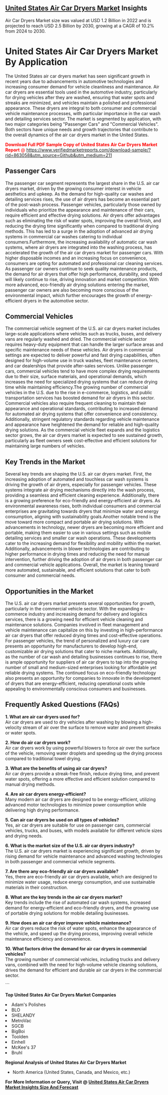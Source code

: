 <h2><a href="https://www.verifiedmarketreports.com/download-sample/?rid=863058&amp;utm_source=Github&amp;utm_medium=211" target="_blank">United States Air Car Dryers Market</a> Insights</h2><p>Air Car Dryers Market size was valued at USD 1.2 Billion in 2022 and is projected to reach USD 2.5 Billion by 2030, growing at a CAGR of 10.2% from 2024 to 2030.</p><p><h1>United States Air Car Dryers Market By Application</h1><p>The United States air car dryers market has seen significant growth in recent years due to advancements in automotive technologies and increasing consumer demand for vehicle cleanliness and maintenance. Air car dryers are essential tools used in the automotive industry, particularly for drying vehicles after they are washed, ensuring that water spots and streaks are minimized, and vehicles maintain a polished and professional appearance. These dryers are integral to both consumer and commercial vehicle maintenance processes, with particular importance in the car wash and detailing services sector. The market is segmented by application, with two major categories being "Passenger Cars" and "Commercial Vehicles". Both sectors have unique needs and growth trajectories that contribute to the overall dynamics of the air car dryers market in the United States. <p><span class=""><span style="color: #ff0000;"><strong>Download Full PDF Sample Copy of United States Air Car Dryers Market Report</strong> @ </span><a href="https://www.verifiedmarketreports.com/download-sample/?rid=863058&amp;utm_source=Github&amp;utm_medium=211" target="_blank">https://www.verifiedmarketreports.com/download-sample/?rid=863058&amp;utm_source=Github&amp;utm_medium=211</a></span></p></p><h2>Passenger Cars</h2><p>The passenger car segment represents the largest share in the U.S. air car dryers market, driven by the growing consumer interest in vehicle aesthetics and upkeep. As the demand for high-quality car washes and detailing services rises, the use of air dryers has become an essential part of the post-wash process. Passenger vehicles, particularly those owned by individuals who prioritize the appearance and maintenance of their cars, require efficient and effective drying solutions. Air dryers offer advantages such as eliminating the risk of water spots, improving the overall finish, and reducing the drying time significantly when compared to traditional drying methods. This has led to a surge in the adoption of advanced air drying systems in commercial car washes catering to individual consumers.Furthermore, the increasing availability of automatic car wash systems, where air dryers are integrated into the washing process, has accelerated the growth of the air car dryers market for passenger cars. With higher disposable incomes and an increasing focus on convenience, consumers are opting for automated and professional car cleaning services. As passenger car owners continue to seek quality maintenance products, the demand for air dryers that offer high performance, durability, and speed will likely continue to rise, driving innovation and market competition. With more advanced, eco-friendly air drying solutions entering the market, passenger car owners are also becoming more conscious of the environmental impact, which further encourages the growth of energy-efficient dryers in the automotive sector.</p><h2>Commercial Vehicles</h2><p>The commercial vehicle segment of the U.S. air car dryers market includes large-scale applications where vehicles such as trucks, buses, and delivery vans are regularly washed and dried. The commercial vehicle sector requires heavy-duty equipment that can handle the larger surface areas and specific maintenance needs of these vehicles. Air dryers in commercial settings are expected to deliver powerful and fast drying capabilities, often designed for high-volume use in truck washes, fleet maintenance centers, and car dealerships that provide after-sales services. Unlike passenger cars, commercial vehicles tend to have more complex drying requirements due to their size, surface materials, and operational demands, which increases the need for specialized drying systems that can reduce drying time while maintaining efficiency.The growing number of commercial vehicles in the U.S. due to the rise in e-commerce, logistics, and public transportation services has boosted demand for air dryers in this sector. Commercial vehicles also require frequent cleaning to maintain their appearance and operational standards, contributing to increased demand for automated air drying systems that offer convenience and consistency. Additionally, stringent regulatory standards regarding vehicle maintenance and appearance have heightened the demand for reliable and high-quality drying solutions. As the commercial vehicle fleet expands and the logistics sector grows, the air car dryers market is expected to see sustained growth, particularly as fleet owners seek cost-effective and efficient solutions for maintaining large numbers of vehicles.</p><h2>Key Trends in the Market</h2><p>Several key trends are shaping the U.S. air car dryers market. First, the increasing adoption of automated and touchless car wash systems is driving the growth of air dryers, especially for passenger vehicles. These systems integrate air drying mechanisms directly into the wash process, providing a seamless and efficient cleaning experience. Additionally, there is a growing preference for eco-friendly and energy-efficient air dryers. As environmental awareness rises, both individual consumers and commercial enterprises are gravitating towards dryers that minimize water and energy consumption, aligning with sustainability goals.Another notable trend is the move toward more compact and portable air drying solutions. With advancements in technology, newer dryers are becoming more efficient and portable, making them easier to use in various settings such as mobile detailing services and smaller car wash operations. These developments cater to the increasing demand for flexibility and mobility within the market. Additionally, advancements in blower technologies are contributing to higher performance in drying times and reducing the need for manual intervention, further driving the adoption of air dryers in both passenger car and commercial vehicle applications. Overall, the market is leaning toward more automated, sustainable, and efficient solutions that cater to both consumer and commercial needs.</p><h2>Opportunities in the Market</h2><p>The U.S. air car dryers market presents several opportunities for growth, particularly in the commercial vehicle sector. With the expanding e-commerce industry and increasing demand for delivery and logistics services, there is a growing need for efficient vehicle cleaning and maintenance solutions. Companies involved in fleet management and vehicle maintenance can capitalize on this by investing in high-performance air car dryers that offer reduced drying times and cost-effective operations. For passenger vehicles, the trend of personalized and luxury car care presents an opportunity for manufacturers to develop high-end, customizable air drying solutions that cater to niche markets. Additionally, as the number of car wash and detailing businesses continues to rise, there is ample opportunity for suppliers of air car dryers to tap into the growing number of small and medium-sized enterprises looking for affordable yet reliable drying systems. The continued focus on eco-friendly technology also presents an opportunity for companies to innovate in the development of dryers that are energy-efficient, reducing operational costs while appealing to environmentally conscious consumers and businesses.</p><h2>Frequently Asked Questions (FAQs)</h2><p><strong>1. What are air car dryers used for?</strong><br>Air car dryers are used to dry vehicles after washing by blowing a high-velocity stream of air over the surface to remove water and prevent streaks or water spots.</p><p><strong>2. How do air car dryers work?</strong><br>Air car dryers work by using powerful blowers to force air over the surface of the vehicle, removing water droplets and speeding up the drying process compared to traditional towel drying.</p><p><strong>3. What are the benefits of using air car dryers?</strong><br>Air car dryers provide a streak-free finish, reduce drying time, and prevent water spots, offering a more effective and efficient solution compared to manual drying methods.</p><p><strong>4. Are air car dryers energy-efficient?</strong><br>Many modern air car dryers are designed to be energy-efficient, utilizing advanced motor technologies to minimize power consumption while delivering high drying performance.</p><p><strong>5. Can air car dryers be used on all types of vehicles?</strong><br>Yes, air car dryers are suitable for use on passenger cars, commercial vehicles, trucks, and buses, with models available for different vehicle sizes and drying needs.</p><p><strong>6. What is the market size of the U.S. air car dryers industry?</strong><br>The U.S. air car dryers market is experiencing significant growth, driven by rising demand for vehicle maintenance and advanced washing technologies in both passenger and commercial vehicle segments.</p><p><strong>7. Are there any eco-friendly air car dryers available?</strong><br>Yes, there are eco-friendly air car dryers available, which are designed to minimize water usage, reduce energy consumption, and use sustainable materials in their construction.</p><p><strong>8. What are the key trends in the air car dryers market?</strong><br>Key trends include the rise of automated car wash systems, increased demand for energy-efficient and eco-friendly dryers, and the growing use of portable drying solutions for mobile detailing businesses.</p><p><strong>9. How does an air car dryer improve vehicle maintenance?</strong><br>Air car dryers reduce the risk of water spots, enhance the appearance of the vehicle, and speed up the drying process, improving overall vehicle maintenance efficiency and convenience.</p><p><strong>10. What factors drive the demand for air car dryers in commercial vehicles?</strong><br>The growing number of commercial vehicles, including trucks and delivery vans, combined with the need for high-volume vehicle cleaning solutions, drives the demand for efficient and durable air car dryers in the commercial sector.</p>```</p><p><strong>Top United States Air Car Dryers Market Companies</strong></p><div data-test-id=""><p><li>Adam's Polishes</li><li> BLO</li><li> SHELANDY</li><li> MetroVac</li><li> SGCB</li><li> BigBoi</li><li> Toolden</li><li> Einhell</li><li> McKee's 37</li><li> Bruhl</li></p><div><strong>Regional Analysis of&nbsp;United States Air Car Dryers Market</strong></div><ul><li dir="ltr"><p dir="ltr">North America&nbsp;(United States, Canada, and Mexico, etc.)</p></li></ul><p><strong>For More Information or Query, Visit @&nbsp;</strong><strong><a href="https://www.verifiedmarketreports.com/product/air-car-dryers-market/?utm_source=Github&amp;utm_medium=211" target="_blank">United States Air Car Dryers Market Insights Size And Forecast</a></strong></p></div>

